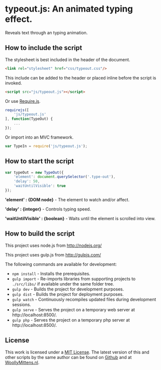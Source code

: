 # typeout.js: An animated typing effect.

Reveals text through an typing animation.

## How to include the script

The stylesheet is best included in the header of the document.

```html
<link rel="stylesheet" href="css/typeout.css"/>
```

This include can be added to the header or placed inline before the script is invoked.

```html
<script src="js/typeout.js"></script>
```

Or use [Require.js](https://requirejs.org/).

```js
requirejs([
	'js/typeout.js'
], function(TypeOut) {
	...
});
```

Or import into an MVC framework.

```js
var TypeIn = require('js/typeout.js');
```

## How to start the script

```javascript
var typeOut = new TypeOut({
	'element': document.querySelector('.type-out'),
	'delay': 50,
	'waitUntilVisible': true
});
```

**'element' : {DOM node}** - The element to watch and/or affect.

**'delay' : {integer}** - Controls typing speed.

**'waitUntilVisible' : {boolean}** - Waits until the element is scrolled into view.

## How to build the script

This project uses node.js from http://nodejs.org/

This project uses gulp.js from http://gulpjs.com/

The following commands are available for development:
+ `npm install` - Installs the prerequisites.
+ `gulp import` - Re-imports libraries from supporting projects to `./src/libs/` if available under the same folder tree.
+ `gulp dev` - Builds the project for development purposes.
+ `gulp dist` - Builds the project for deployment purposes.
+ `gulp watch` - Continuously recompiles updated files during development sessions.
+ `gulp serve` - Serves the project on a temporary web server at http://localhost:8500/.
+ `gulp php` - Serves the project on a temporary php server at http://localhost:8500/.

## License

This work is licensed under a [MIT License](https://opensource.org/licenses/MIT). The latest version of this and other scripts by the same author can be found on [Github](https://github.com/WoollyMittens) and at [WoollyMittens.nl](https://www.woollymittens.nl/).
